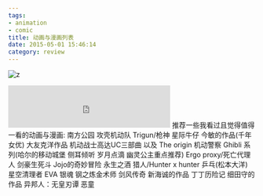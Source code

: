 ```yaml
---
tags:  
- animation
- comic
title: 动画与漫画列表
date: 2015-05-01 15:46:14
category: review
---
```

![z](http://www.it.com.cn/f/games/0511/8/1108zeta001.jpg)
<iframe frameborder="no" border="0" marginwidth="0" marginheight="0" width=330 height=86 src="http://music.163.com/outchain/player?type=2&id=28182362&auto=1&height=66"></iframe>
推荐一些我看过且觉得值得一看的动画与漫画:
南方公园
攻壳机动队
Trigun/枪神
星际牛仔
今敏的作品(千年女优)
大友克洋作品
机动战士高达UC三部曲 以及 The origin
机动警察
Ghibli 系列(哈尔的移动城堡 侧耳倾听 岁月点滴 幽灵公主重点推荐)
Ergo proxy/死亡代理人
剑豪生死斗
Jojo的奇妙冒险
永生之酒
猎人/Hunter x hunter
乒乓(松本大洋)
星空清理者
EVA
银魂
钢之炼金术师
剑风传奇
新海诚的作品
丁丁历险记
细田守的作品
异邦人：无皇刃谭
恶童



